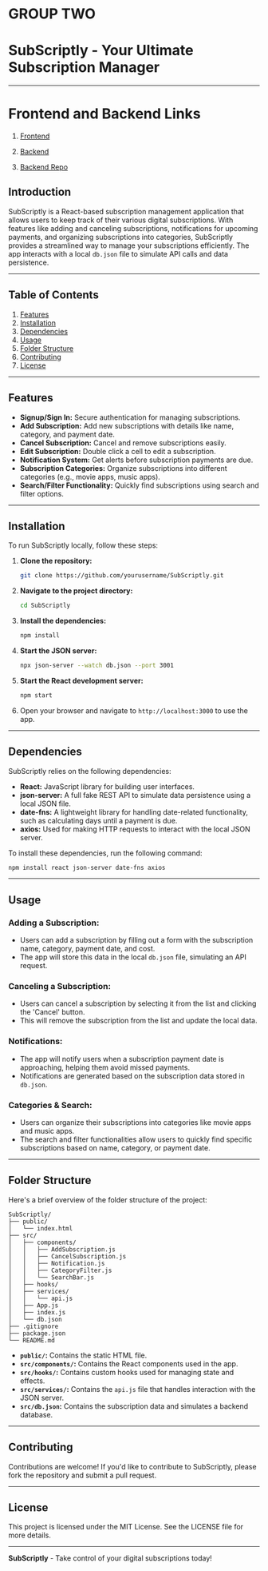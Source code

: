 # GROUP TWO

# **SubScriptly - Your Ultimate Subscription Manager**

---

# Frontend and Backend Links
1. [Frontend](https://subscriptly4.netlify.app)

2. [Backend](https://test-backend-e4ae.onrender.com/user)

3. [Backend Repo](https://github.com/WAHU0508/Subscriptly_Backend.git)

## **Introduction**

SubScriptly is a React-based subscription management application that allows users to keep track of their various digital subscriptions. With features like adding and canceling subscriptions, notifications for upcoming payments, and organizing subscriptions into categories, SubScriptly provides a streamlined way to manage your subscriptions efficiently. The app interacts with a local `db.json` file to simulate API calls and data persistence.

---

## **Table of Contents**

1. [Features](#features)
2. [Installation](#installation)
3. [Dependencies](#dependencies)
4. [Usage](#usage)
5. [Folder Structure](#folder-structure)
6. [Contributing](#contributing)
7. [License](#license)

---

## **Features**

- **Signup/Sign In:** Secure authentication for managing subscriptions.
- **Add Subscription:** Add new subscriptions with details like name, category, and payment date.
- **Cancel Subscription:** Cancel and remove subscriptions easily.
- **Edit Subscription:** Double click a cell to edit a subscription.
- **Notification System:** Get alerts before subscription payments are due.
- **Subscription Categories:** Organize subscriptions into different categories (e.g., movie apps, music apps).
- **Search/Filter Functionality:** Quickly find subscriptions using search and filter options.

---

## **Installation**

To run SubScriptly locally, follow these steps:

1. **Clone the repository:**

    ```bash
    git clone https://github.com/yourusername/SubScriptly.git
    ```

2. **Navigate to the project directory:**

    ```bash
    cd SubScriptly
    ```

3. **Install the dependencies:**

    ```bash
    npm install
    ```

4. **Start the JSON server:**

    ```bash
    npx json-server --watch db.json --port 3001
    ```

5. **Start the React development server:**

    ```bash
    npm start
    ```

6. Open your browser and navigate to `http://localhost:3000` to use the app.

---

## **Dependencies**

SubScriptly relies on the following dependencies:

- **React:** JavaScript library for building user interfaces.
- **json-server:** A full fake REST API to simulate data persistence using a local JSON file.
- **date-fns:** A lightweight library for handling date-related functionality, such as calculating days until a payment is due.
- **axios:** Used for making HTTP requests to interact with the local JSON server.

To install these dependencies, run the following command:

```bash
npm install react json-server date-fns axios
```

---

## **Usage**

### **Adding a Subscription:**

- Users can add a subscription by filling out a form with the subscription name, category, payment date, and cost.
- The app will store this data in the local `db.json` file, simulating an API request.

### **Canceling a Subscription:**

- Users can cancel a subscription by selecting it from the list and clicking the 'Cancel' button.
- This will remove the subscription from the list and update the local data.

### **Notifications:**

- The app will notify users when a subscription payment date is approaching, helping them avoid missed payments.
- Notifications are generated based on the subscription data stored in `db.json`.

### **Categories & Search:**

- Users can organize their subscriptions into categories like movie apps and music apps.
- The search and filter functionalities allow users to quickly find specific subscriptions based on name, category, or payment date.

---

## **Folder Structure**

Here's a brief overview of the folder structure of the project:

```
SubScriptly/
├── public/
│   └── index.html
├── src/
│   ├── components/
│   │   ├── AddSubscription.js
│   │   ├── CancelSubscription.js
│   │   ├── Notification.js
│   │   ├── CategoryFilter.js
│   │   └── SearchBar.js
│   ├── hooks/
│   ├── services/
│   │   └── api.js
│   ├── App.js
│   ├── index.js
│   └── db.json
├── .gitignore
├── package.json
└── README.md
```

- **`public/`:** Contains the static HTML file.
- **`src/components/`:** Contains the React components used in the app.
- **`src/hooks/`:** Contains custom hooks used for managing state and effects.
- **`src/services/`:** Contains the `api.js` file that handles interaction with the JSON server.
- **`src/db.json`:** Contains the subscription data and simulates a backend database.

---

## **Contributing**

Contributions are welcome! If you'd like to contribute to SubScriptly, please fork the repository and submit a pull request.

---

## **License**

This project is licensed under the MIT License. See the LICENSE file for more details.

---

**SubScriptly** - Take control of your digital subscriptions today!
